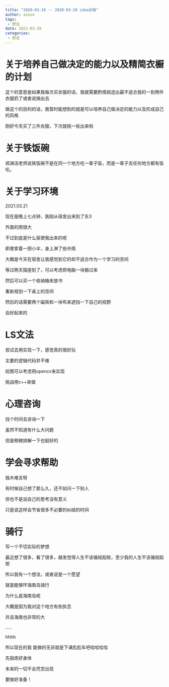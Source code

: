 ```yaml
---
title: "2020-03-16 -- 2020-03-28 idea合辑"
author: azoux
tags:
 - 想法
date: 2021-03-28
categories:
 - 想法
---
```


# 关于培养自己做决定的能力以及精简衣橱的计划

这个的意思是如果我每次买衣服的话，我就需要酌情挑选出最不适合我的一到两件衣服扔了或者说捐出去

做这个的目的的话，我暂时能想到的就是可以培养自己做决定的能力以及形成自己的风格

刚好今天买了三件衣服，下次就挑一些出来啦

# 关于铁饭碗

郑渊洁老师说铁饭碗不是在同一个地方吃一辈子饭，而是一辈子去任何地方都有饭吃。

# 关于学习环境

2021.03.21

现在是晚上七点钟，我刚从宿舍出来到了东3

外面的雨很大

不过到底是什么驱使我出来的呢

即使拿着一把小伞，身上淋了些许雨

大概是今天在宿舍让我感觉到它的却不适合作为一个学习的空间

等过两天插座到了，可以考虑把电脑一块搬过来

然后可以买一个收纳箱来放书

重新规划一下桌上的空间

然后的话需要两个磁铁和一块布来遮挡一下自己的视野

会好起来的

# LS文法

尝试去用实现一下，感觉真的很好玩

主要的逻辑代码并不难

绘图可以考虑用opencv来实现

挑战用c++来做

# 心理咨询

找个时间去咨询一下

虽然不知道有什么大问题

但是稍微排解一下也挺好的

# 学会寻求帮助

独木难支呀

有时候自己想了那么久，还不如问一下别人

但也不是说自己的思考没有意义

只是说这样会节省很多不必要的纠结的时间

# 骑行

写一个不切实际的梦想

最近想了很多，看了很多，越发觉得人生不该循规蹈矩，至少我的人生不该循规蹈矩

所以我有一个想法，或者说是一个愿望

就是能够环海南岛骑行

为什么是海南岛呢

大概是因为我对这个地方有些执念

并且海南也非常的大

.....

hhhh

所以现在的我 能做的无非就是下课彪彪车吧哈哈哈哈

先锻炼好身体

未来的一切不会凭空出现

要做好准备！